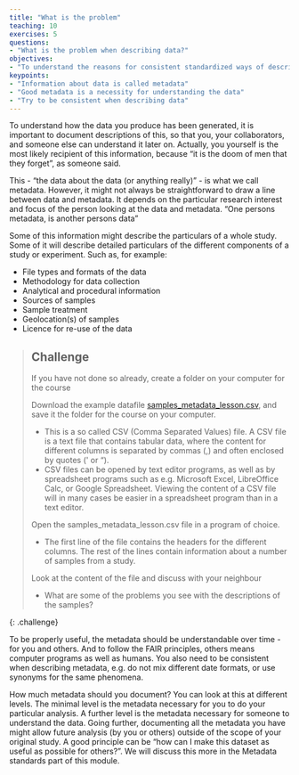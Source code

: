```yaml
---
title: "What is the problem"
teaching: 10
exercises: 5
questions:
- "What is the problem when describing data?"
objectives:
- "To understand the reasons for consistent standardized ways of describing data"
keypoints:
- "Information about data is called metadata"
- "Good metadata is a necessity for understanding the data"
- "Try to be consistent when describing data"
---
```


To understand how the data you produce has been generated, it is important to document descriptions of this, so that you, your collaborators, and someone else can understand it later on. Actually, you yourself is the most likely recipient of this information, because “it is the doom of men that they forget”, as someone said.

This - “the data about the data (or anything really)” - is what we call metadata. However, it might not always be straightforward to draw a line between data and metadata. It depends on the particular research interest and focus of the person looking at the data and metadata. “One persons metadata, is another persons data”

Some of this information might describe the particulars of a whole study. Some of it will describe detailed particulars of the different components of a study or experiment. Such as, for example:

- File types and formats of the data
- Methodology for data collection
- Analytical and procedural information
- Sources of samples
- Sample treatment
- Geolocation(s) of samples
- Licence for re-use of the data

> ## Challenge
>
> If you have not done so already, create a folder on your computer for the course
>
> Download the example datafile [samples_metadata_lesson.csv](../files/samples_metadata_lesson.csv), and save it the folder for the course on your computer.
>
> - This is a so called CSV (Comma Separated Values) file. A CSV file is a text file that contains tabular data, where the content for different columns is separated by commas (,) and often enclosed by quotes (' or “).
> - CSV files can be opened by text editor programs, as well as by spreadsheet programs such as e.g. Microsoft Excel, LibreOffice Calc, or Google Spreadsheet. Viewing the content of a CSV file will in many cases be easier in a spreadsheet program than in a text editor.
>
> Open the samples_metadata_lesson.csv file in a program of choice.
>
> - The first line of the file contains the headers for the different columns. The rest of the lines contain information about a number of samples from a study.
>
> Look at the content of the file and discuss with your neighbour
>
> - What are some of the problems you see with the descriptions of the samples?
>
{: .challenge}


To be properly useful, the metadata should be understandable over time - for you and others. And to follow the FAIR principles, others means computer programs as well as humans. You also need to be consistent when describing metadata, e.g. do not mix different date formats, or use synonyms for the same phenomena.

How much metadata should you document? You can look at this at different levels. The minimal level is the metadata necessary for you to do your particular analysis. A further level is the metadata necessary for someone to understand the data. Going further, documenting all the metadata you have might allow future analysis (by you or others) outside of the scope of your original study. A good principle can be “how can I make this dataset as useful as possible for others?”. We will discuss this more in the Metadata standards part of this module.
